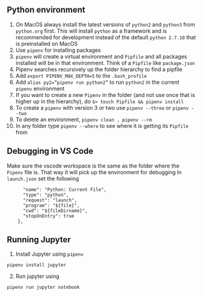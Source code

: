 ##  Python environment

1. On MacOS always install the latest versions of `python2` and `python3` from `python.org` first. This will install `python` as a framework and is recommended for development instead of the default `python 2.7.10` that is preinstalled on MacOS
2. Use `pipenv` for installing packages
3. `pipenv` will create a virtual environment and `Pipfile` and all packages installed will be in that environment. Think of a `Pipfile` like `package.json`
4. Pipenv searches recursively up the folder hierarchy to find a pipfile
5. Add `export PIPENV_MAX_DEPTH=5` to the `.bash_profile`
6. Add `alias py2=”pipenv run python2”` to run `python2` in the current `pipenv` environment
7. If you want to create a new `Pipenv` in the folder (and not use once that is higher up in the hierarchy), do `$> touch Pipfile && pipenv install` 
8. To create a `pipenv` with version 3 or two use `pipenv --three` or `pipenv --two`
9. To delete an environment, `pipenv clean , pipenv --rm`
10. In any folder type `pipenv --where` to see where it is getting its `Pipfile` from


## Debugging in VS Code
Make sure the vscode workspace is the same as the folder where the `Pipenv` file is. That way it will pick up the environment for debugging
In `launch.json` set the following 

```    {
      "name": "Python: Current File",
      "type": "python",
      "request": "launch",
      "program": "${file}",
      "cwd": "${fileDirname}",
      "stopOnEntry": true
    },
```

## Running Jupyter

1. Install Jupyter using `pipenv` 
```
pipenv install jupyter
```
2. Run jupyter using 
```
pipenv run jupyter notebook
```